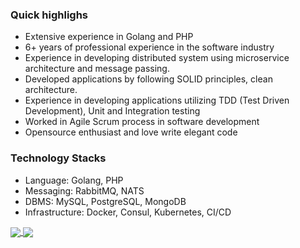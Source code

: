 ### Quick highlighs
- Extensive experience in Golang and PHP
- 6+ years of professional experience in the software industry
- Experience in developing distributed system using microservice architecture and message passing.
- Developed applications by following SOLID principles, clean architecture.
- Experience in developing applications utilizing TDD (Test Driven Development), Unit and Integration testing 
- Worked in Agile Scrum process in software development
- Opensource enthusiast and love write elegant code

### Technology Stacks
- Language: Golang, PHP
- Messaging: RabbitMQ, NATS
- DBMS: MySQL, PostgreSQL, MongoDB
- Infrastructure: Docker, Consul, Kubernetes, CI/CD

<a href="https://github.com/thedevsaddam">
  <img align="center" src="https://github-readme-stats.vercel.app/api?username=thedevsaddam&show_icons=true&count_private=true&hide=contribs&line_height=40" />
</a>
<a href="https://github.com/thedevsaddam">
  <img align="center" src="https://github-readme-stats.vercel.app/api/top-langs/?username=thedevsaddam&langs_count=8&hide=javascript,html,css,erlang" />
</a>
<a herf="https://visitor-badge.glitch.me/badge?page_id=https://github.com/thedevsaddam"></a>
